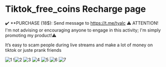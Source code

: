# Tiktok_free_coins Recharge page 
✔️ **PURCHASE (18$): Send message to https://t.me/tyalc
⚠️ ATTENTION! I'm not advising or encouraging anyone to engage in this activity; I'm simply promoting my product!⚠️

It’s easy to scam people during live streams and make a lot of money on tiktok or juste prank friends

![1](https://github.com/user-attachments/assets/1d0f657b-ec97-48d9-97c3-4658f409a168)
!![2](https://github.com/user-attachments/assets/a30c05dd-b408-4ff1-bf19-f694d0e65a60)
![3](https://github.com/user-attachments/assets/ce3ac69a-548b-4c91-a5ef-2efcef71c142)
![4](https://github.com/user-attachments/assets/ba294a64-1f6b-489e-96ce-ae580d284df6)
![5](https://github.com/user-attachments/assets/4da29379-dd47-42d5-98b4-3432f4a86bec)
![6](https://github.com/user-attachments/assets/db77453b-6a3d-41fe-a737-ab5760f148d5)
![7](https://github.com/user-attachments/assets/4cbce7fb-f3e1-44b3-b825-04baaa49dfb4)
